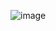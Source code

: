 ![image](https://github.com/yakupselami4/turtle-race-game/assets/82455020/6eed84cc-5fd4-44ed-93a0-5068f9b53b1c)
